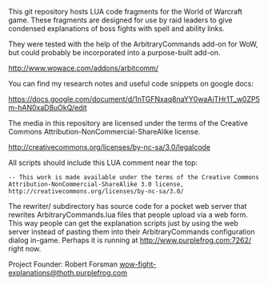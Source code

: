 This git repository hosts LUA code fragments for the World of Warcraft
game.  These fragments are designed for use by raid leaders to give
condensed explanations of boss fights with spell and ability links.

They were tested with the help of the ArbitraryCommands add-on for
WoW, but could probably be incorporated into a purpose-built add-on.

http://www.wowace.com/addons/arbitcomm/

You can find my research notes and useful code snippets on google docs:

https://docs.google.com/document/d/1nTGFNxaq8naYY0waAiTHr1T_w0ZP5m-hAN0xaD8uOkQ/edit



The media in this repository are licensed under the terms of the
Creative Commons Attribution-NonCommercial-ShareAlike license.

http://creativecommons.org/licenses/by-nc-sa/3.0/legalcode
  
All scripts should include this LUA comment near the top:

    -- This work is made available under the terms of the Creative Commons Attribution-NonCommercial-ShareAlike 3.0 license, http://creativecommons.org/licenses/by-nc-sa/3.0/


The rewriter/ subdirectory has source code for a pocket web server that rewrites ArbitraryCommands.lua files that people upload via a web form.  This way people can get the explanation scripts just by using the web server instead of pasting them into their ArbitraryCommands configuration dialog in-game.  Perhaps it is running at http://www.purplefrog.com:7262/ right now.



Project Founder:
Robert Forsman <wow-fight-explanations@thoth.purplefrog.com>
